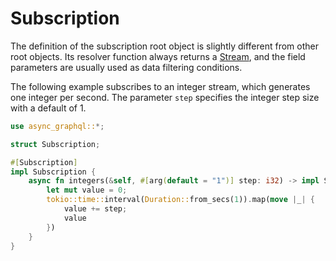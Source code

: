 # Subscription

The definition of the subscription root object is slightly different from other root objects. Its resolver function always returns a [Stream](https://docs.rs/futures-core/~0.3/futures_core/stream/trait.Stream.html), and the field parameters are usually used as data filtering conditions.

The following example subscribes to an integer stream, which generates one integer per second. The parameter `step` specifies the integer step size with a default of 1.

```rust
use async_graphql::*;

struct Subscription;

#[Subscription]
impl Subscription {
    async fn integers(&self, #[arg(default = "1")] step: i32) -> impl Stream<Item = i32> {
        let mut value = 0;
        tokio::time::interval(Duration::from_secs(1)).map(move |_| {
            value += step;
            value
        })
    }
}
```
